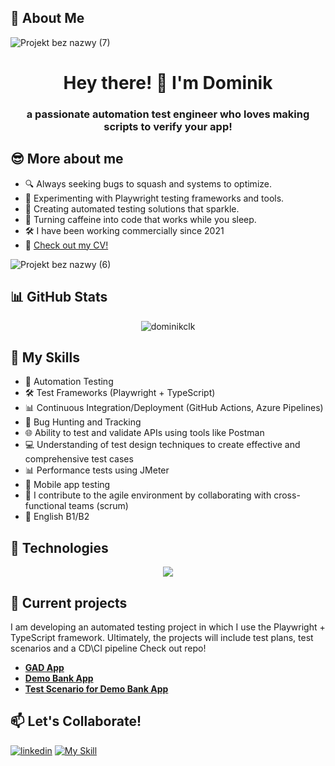 ## 📝 About Me
![Projekt bez nazwy (7)](https://github.com/DominikCLK/Demo-Bank-Project/assets/75272795/9563588c-8860-432a-a663-2039fb7ff604)

<div align="center">

# Hey there! 👋 I'm Dominik

</div>

<div align="center">

### a passionate automation test engineer who loves making scripts to verify your app!

</div>

## 😎 More about me

- 🔍 Always seeking bugs to squash and systems to optimize.
- 🧪 Experimenting with Playwright testing frameworks and tools.
- 🌟 Creating automated testing solutions that sparkle.
- 🚀 Turning caffeine into code that works while you sleep.
- 🛠️ I have been working commercially since 2021
- 📝 [Check out my CV!](https://github.com/DominikCLK/Demo-Bank-Project/files/13917433/Dominik.Calak.1.pdf)
  
![Projekt bez nazwy (6)](https://github.com/DominikCLK/Demo-Bank-Project/assets/75272795/c8be0340-ed6d-488c-bd74-b39bce2034ed)

## 📊 GitHub Stats
<!-- Use spaces or &nbsp; to try centering the image -->
<p align="center">
  <img src="https://github-readme-stats.vercel.app/api?username=dominikclk&show_icons=true&locale=en" alt="dominikclk" />
</p>

## 🦾 My Skills

- 🤖 Automation Testing
- 🛠️ Test Frameworks (Playwright + TypeScript)
- 📊 Continuous Integration/Deployment (GitHub Actions, Azure Pipelines)
- 🐛 Bug Hunting and Tracking
- 🌐 Ability to test and validate APIs using tools like Postman
- 💻 Understanding of test design techniques to create effective and comprehensive test cases
- 📊 Performance tests using JMeter
- 🤖 Mobile app testing
- 🧪 I contribute to the agile environment by collaborating with cross-functional teams (scrum)
- 🌟 English B1/B2

## 🔧 Technologies

<p align="center">
  <a href="https://skillicons.dev">
    <img src="https://skillicons.dev/icons?i=ts,vscode,postman,html,css,github,git,azure,nodejs,figma" />
  </a>
</p>

## 📂 Current projects

I am developing an automated testing project in which I use the Playwright + TypeScript framework. Ultimately, the projects will include test plans, test scenarios and a CD\CI pipeline
Check out repo! 
- [**GAD App**](https://github.com/DominikCLK/Automation-tests-project-Playwright)
- [**Demo Bank App**](https://github.com/DominikCLK/Demo-Bank-Project)
- [**Test Scenario for Demo Bank App**](https://docs.google.com/spreadsheets/d/1RqqELBk0kdBnF3xazXMpz79Zdp9VXOKEjNhC_aKY__8/edit?usp=sharing)

## 📫 Let's Collaborate!
[![linkedin](https://skillicons.dev/icons?i=linkedin&theme=light)](https://www.linkedin.com/in/dominik-calak/) [![My Skill](https://skillicons.dev/icons?i=gmail&theme=light)](mailto:dominik.calak@gmail.com)


